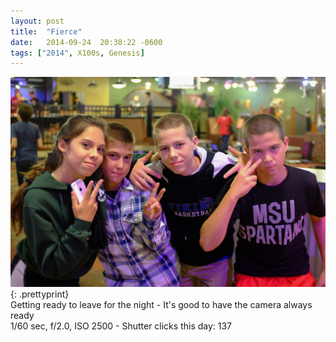 ```yaml
---
layout: post
title:  "Fierce"
date:   2014-09-24  20:38:22 -0600
tags: ["2014", X100s, Genesis]
---
```

![:title](/images/2014/2014_0924_DSCF4522.jpg)
{: .prettyprint}  
Getting ready to leave for the night - It's good to have the camera always ready  
1/60 sec, f/2.0, ISO 2500 - Shutter clicks this day: 137